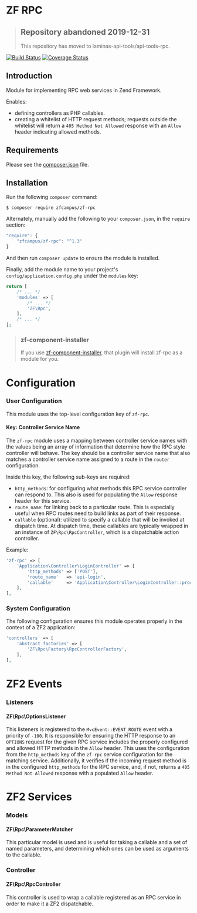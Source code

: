 ZF RPC
======

> ## Repository abandoned 2019-12-31
>
> This repository has moved to laminas-api-tools/api-tools-rpc.

[![Build Status](https://secure.travis-ci.org/zfcampus/zf-rpc.svg?branch=master)](https://secure.travis-ci.org/zfcampus/zf-rpc)
[![Coverage Status](https://coveralls.io/repos/github/zfcampus/zf-rpc/badge.svg?branch=master)](https://coveralls.io/github/zfcampus/zf-rpc?branch=master)

Introduction
------------

Module for implementing RPC web services in Zend Framework.

Enables:

- defining controllers as PHP callables.
- creating a whitelist of HTTP request methods; requests outside the whitelist will return a `405
  Method Not Allowed` response with an `Allow` header indicating allowed methods.

Requirements
------------
  
Please see the [composer.json](composer.json) file.

Installation
------------

Run the following `composer` command:

```console
$ composer require zfcampus/zf-rpc
```

Alternately, manually add the following to your `composer.json`, in the `require` section:

```javascript
"require": {
    "zfcampus/zf-rpc": "^1.3"
}
```

And then run `composer update` to ensure the module is installed.

Finally, add the module name to your project's `config/application.config.php` under the `modules`
key:

```php
return [
    /* ... */
    'modules' => [
        /* ... */
        'ZF\Rpc',
    ],
    /* ... */
];
```

> ### zf-component-installer
>
> If you use [zf-component-installer](https://github.com/zendframework/zf-component-installer),
> that plugin will install zf-rpc as a module for you.

Configuration
=============

### User Configuration

This module uses the top-level configuration key of `zf-rpc`.

#### Key: Controller Service Name

The `zf-rpc` module uses a mapping between controller service names with the values being an array
of information that determine how the RPC style controller will behave.  The key should be a
controller service name that also matches a controller service name assigned to a route in the
`router` configuration.

Inside this key, the following sub-keys are required:

- `http_methods`: for configuring what methods this RPC service controller can respond to. This also
  is used for populating the `Allow` response header for this service.
- `route_name`: for linking back to a particular route.  This is especially useful when RPC routes
  need to build links as part of their response.
- `callable` (optional): utilized to specify a callable that will be invoked at dispatch time.  At
  dispatch time, these callables are typically wrapped in an instance of `ZF\Rpc\RpcController`,
  which is a dispatchable action controller.

Example:

```php
'zf-rpc' => [
    'Application\Controller\LoginController' => [
        'http_methods' => ['POST'],
        'route_name'   => 'api-login',
        'callable'     => 'Application\Controller\LoginController::process',
    ],
],
```

### System Configuration

The following configuration ensures this module operates properly in the context of a ZF2
application:

```php
'controllers' => [
    'abstract_factories' => [
        'ZF\Rpc\Factory\RpcControllerFactory',
    ],
],
```

ZF2 Events
==========

### Listeners

#### ZF\Rpc\OptionsListener

This listeners is registered to the `MvcEvent::EVENT_ROUTE` event with a priority of `-100`.  It is
responsible for ensuring the HTTP response to an `OPTIONS` request for the given RPC service
includes the properly configured and allowed HTTP methods in the `Allow` header.  This uses the
configuration from the `http_methods` key of the `zf-rpc` service configuration for the matching
service. Additionally, it verifies if the incoming request method is in the configured
`http_methods` for the RPC service, and, if not, returns a `405 Method Not Allowed` response with a
populated `Allow` header.

ZF2 Services
============

### Models

#### ZF\Rpc\ParameterMatcher

This particular model is used and is useful for taking a callable and a set of named parameters,
and determining which ones can be used as arguments to the callable.

### Controller

#### ZF\Rpc\RpcController

This controller is used to wrap a callable registered as an RPC service in order to make it a ZF2
dispatchable.